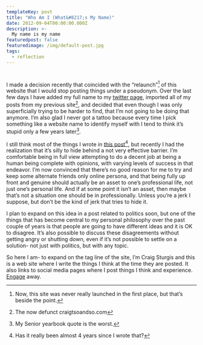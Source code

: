 ```yaml
---
templateKey: post
title: "Who Am I (What&#8217;s My Name)"
date: 2012-09-04T00:00:00.000Z
description: >-
  My name is my name
featuredpost: false
featuredimage: /img/default-post.jpg
tags:
  - reflection
---
```

# 

I made a decision recently that coincided with the “relaunch”[^1] of this website that I would stop posting things under a pseudonym. Over the last few days I have added my full name to my [twitter page][1], imported all of my posts from my previous site[^2], and decided that even though I was only superficially trying to be harder to find, that I’m not going to be doing that anymore. I’m also glad I never got a tattoo because every time I pick something like a website name to identify myself with I tend to think it’s stupid only a few years later[^3].

[1]: http://twitter.com/craigsturgis
[^1]: Now, this site was never really launched in the first place, but that’s beside the point.
[^2]: The now defunct craigtsoandso.com
[^3]: My Senior yearbook quote is the worst.

I still think most of the things I wrote in [this post][2][^4], but recently I had the realization that it’s silly to hide behind a not very effective barrier. I’m comfortable being in full view attempting to do a decent job at being a human being complete with opinions, with varying levels of success in that endeavor. I’m now convinced that there’s no good reason for me to try and keep some alternate friends only online persona, and that being fully up front and genuine should actually be an asset to one’s professional life, not just one’s personal life. And if at some point it isn’t an asset, then maybe that’s not a situation one should be in professionally. Unless you’re a jerk I suppose,  but don’t be the kind of jerk that tries to hide it.

[2]: http://craigsturgis.com/2008/12/best-face-forward/
[^4]: Has it really been almost 4 years since I wrote that?

I plan to expand on this idea in a post related to politics soon, but one of the things that has become central to my personal philosophy over the past couple of years is that people are going to have different ideas and it is OK to disagree. It’s also possible to discuss these disagreements without getting angry or shutting down, even if it’s not possible to settle on a solution- not just with politics, but with any topic.

So here I am- to expand on the tag line of the site, I’m Craig Sturgis and this is a web site where I write the things I think at the time they are posted. It also links to social media pages where I post things I think and experience. [Engage][3] away.

[3]: http://www.youtube.com/watch?v=3jd1Ih8EUmw